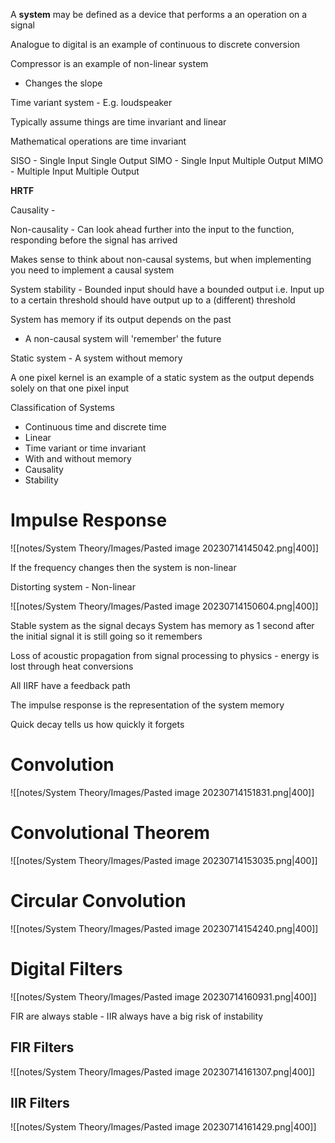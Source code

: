 A **system** may be defined as a device that performs a an operation on a signal

Analogue to digital is an example of continuous to discrete conversion

Compressor is an example of non-linear system
- Changes the slope

Time variant system - E.g. loudspeaker

Typically assume things are time invariant and linear

Mathematical operations are time invariant

SISO - Single Input Single Output
SIMO - Single Input Multiple Output
MIMO - Multiple Input Multiple Output

**HRTF**

Causality - 

Non-causality - Can look ahead further into the input to the function, responding before the signal has arrived

Makes sense to think about non-causal systems, but when implementing you need to implement a causal system

System stability - Bounded input should have a bounded output i.e. Input up to a certain threshold should have output up to a (different) threshold

System has memory if its output depends on the past
- A non-causal system will 'remember' the future

Static system - A system without memory

A one pixel kernel is an example of a static system as the output depends solely on that one pixel input

Classification of Systems
- Continuous time and discrete time
- Linear
- Time variant or time invariant
- With and without memory
- Causality
- Stability

# Impulse Response

![[notes/System Theory/Images/Pasted image 20230714145042.png|400]]

If the frequency changes then the system is non-linear

Distorting system - Non-linear


![[notes/System Theory/Images/Pasted image 20230714150604.png|400]]

Stable system as the signal decays
System has memory as 1 second after the initial signal it is still going so it remembers

Loss of acoustic propagation from signal processing to physics - energy is lost through heat conversions

All IIRF have a feedback path

The impulse response is the representation of the system memory

Quick decay tells us how quickly it forgets

# Convolution

![[notes/System Theory/Images/Pasted image 20230714151831.png|400]]

# Convolutional Theorem

![[notes/System Theory/Images/Pasted image 20230714153035.png|400]]

# Circular Convolution

![[notes/System Theory/Images/Pasted image 20230714154240.png|400]]

# Digital Filters

![[notes/System Theory/Images/Pasted image 20230714160931.png|400]]

FIR are always stable - IIR always have a big risk of instability

## FIR Filters

![[notes/System Theory/Images/Pasted image 20230714161307.png|400]]

## IIR Filters

![[notes/System Theory/Images/Pasted image 20230714161429.png|400]]


